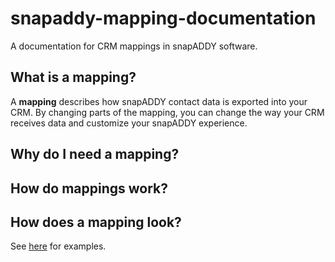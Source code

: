 # snapaddy-mapping-documentation

A documentation for CRM mappings in snapADDY software.

## What is a mapping?

A **mapping** describes how snapADDY contact data is exported into your CRM.
By changing parts of the mapping, you can change the way your CRM receives data and customize your snapADDY experience.

## Why do I need a mapping?

## How do mappings work?

## How does a mapping look?
See [here](mapping-examples) for examples.